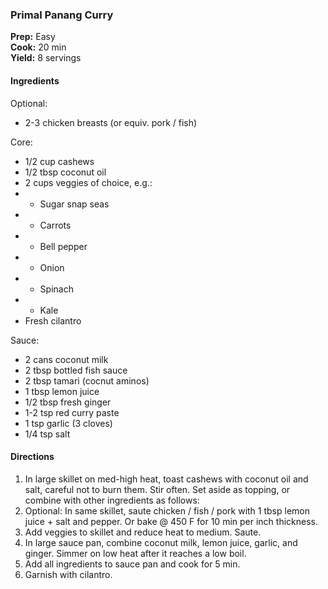 ### Primal Panang Curry

**Prep:** Easy<br>
**Cook:** 20 min<br>
**Yield:** 8 servings<br>

#### Ingredients
Optional:
* 2-3 chicken breasts (or equiv. pork / fish)

Core:
* 1/2 cup cashews
* 1/2 tbsp coconut oil
* 2 cups veggies of choice, e.g.:
* * Sugar snap seas
* * Carrots
* * Bell pepper
* * Onion
* * Spinach
* * Kale
* Fresh cilantro

Sauce:
* 2 cans coconut milk
* 2 tbsp bottled fish sauce
* 2 tbsp tamari (cocnut aminos)
* 1 tbsp lemon juice
* 1/2 tbsp fresh ginger
* 1-2 tsp red curry paste
* 1 tsp garlic (3 cloves)
* 1/4 tsp salt

#### Directions
1. In large skillet on med-high heat, toast cashews with coconut oil and salt, careful not to burn them. Stir often. Set aside as topping, or combine with other ingredients as follows:
2. Optional: In same skillet, saute chicken / fish / pork with 1 tbsp lemon juice + salt and pepper. Or bake @ 450 F for 10 min per inch thickness.
3. Add veggies to skillet and reduce heat to medium. Saute.
4. In large sauce pan, combine coconut milk, lemon juice, garlic, and ginger. Simmer on low heat after it reaches a low boil.
5. Add all ingredients to sauce pan and cook for 5 min.
6. Garnish with cilantro.
